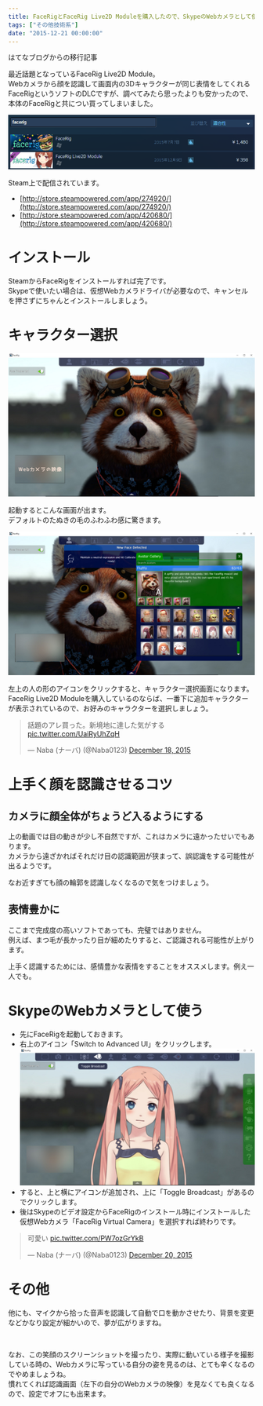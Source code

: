 ```yaml
---
title: FaceRigとFaceRig Live2D Moduleを購入したので、SkypeのWebカメラとして使うまで
tags: ["その他技術系"]
date: "2015-12-21 00:00:00"
---
```


<div class="alert info">
はてなブログからの移行記事
</div>

最近話題となっているFaceRig Live2D Module。  
Webカメラから顔を認識して画面内の3Dキャラクターが同じ表情をしてくれるFaceRigというソフトのDLCですが、調べてみたら思ったよりも安かったので、本体のFaceRigと共につい買ってしまいました。

![20151220195304](20151220195304.png)

Steam上で配信されています。

* [http://store.steampowered.com/app/274920/](http://store.steampowered.com/app/274920/)
* [http://store.steampowered.com/app/420680/](http://store.steampowered.com/app/420680/)

# インストール

SteamからFaceRigをインストールすれば完了です。  
Skypeで使いたい場合は、仮想Webカメラドライバが必要なので、キャンセルを押さずにちゃんとインストールしましょう。

# キャラクター選択

![20151220195958](20151220195958.jpg)

起動するとこんな画面が出ます。  
デフォルトのたぬきの毛のふわふわ感に驚きます。

![20151220200208](20151220200208.jpg)

左上の人の形のアイコンをクリックすると、キャラクター選択画面になります。  
FaceRig Live2D Moduleを購入しているのならば、一番下に追加キャラクターが表示されているので、お好みのキャラクターを選択しましょう。

<blockquote class="twitter-tweet"><p lang="ja" dir="ltr">話題のアレ買った。新境地に達した気がする <a href="https://t.co/UaiRyUhZqH">pic.twitter.com/UaiRyUhZqH</a></p>&mdash; Naba (ナーバ) (@Naba0123) <a href="https://twitter.com/Naba0123/status/677810506527211520?ref_src=twsrc%5Etfw">December 18, 2015</a></blockquote> <script async src="https://platform.twitter.com/widgets.js" charset="utf-8"></script>

# 上手く顔を認識させるコツ

## カメラに顔全体がちょうど入るようにする
上の動画では目の動きが少し不自然ですが、これはカメラに遠かったせいでもあります。  
カメラから遠ざかればそれだけ目の認識範囲が狭まって、誤認識をする可能性が出るようです。

なお近すぎても顔の輪郭を認識しなくなるので気をつけましょう。

## 表情豊かに
ここまで完成度の高いソフトであっても、完璧ではありません。  
例えば、まつ毛が長かったり目が細めたりすると、ご認識される可能性が上がります。

上手く認識するためには、感情豊かな表情をすることをオススメします。例え一人でも。

# SkypeのWebカメラとして使う

* 先にFaceRigを起動しておきます。
* 右上のアイコン「Switch to Advanced UI」をクリックします。  
![20151220201050](20151220201050.jpg)
* すると、上と横にアイコンが追加され、上に「Toggle Broadcast」があるのでクリックします。
* 後はSkypeのビデオ設定からFaceRigのインストール時にインストールした仮想Webカメラ「FaceRig Virtual Camera」を選択すれば終わりです。

<blockquote class="twitter-tweet"><p lang="ja" dir="ltr">可愛い <a href="https://t.co/PW7ozGrYkB">pic.twitter.com/PW7ozGrYkB</a></p>&mdash; Naba (ナーバ) (@Naba0123) <a href="https://twitter.com/Naba0123/status/678526663357894659?ref_src=twsrc%5Etfw">December 20, 2015</a></blockquote> <script async src="https://platform.twitter.com/widgets.js" charset="utf-8"></script>

# その他

他にも、マイクから拾った音声を認識して自動で口を動かさせたり、背景を変更などかなり設定が細かいので、夢が広がりますね。

<br>

なお、この笑顔のスクリーンショットを撮ったり、実際に動いている様子を撮影している時の、Webカメラに写っている自分の姿を見るのは、とても辛くなるのでやめましょうね。  
慣れてくれば認識画面（左下の自分のWebカメラの映像）を見なくても良くなるので、設定でオフにも出来ます。
